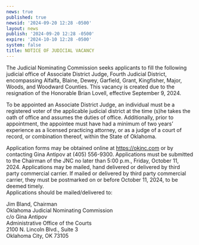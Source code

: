 ```yaml
---
news: true
published: true
newsid: '2024-09-20 12:28 -0500'
layout: news
publish: '2024-09-20 12:28 -0500'
expire: '2024-10-10 12:28 -0500'
system: false
title: NOTICE OF JUDICIAL VACANCY
---
```

The Judicial Nominating Commission seeks applicants to fill the following judicial office of Associate District Judge, Fourth Judicial District, encompassing Alfalfa, Blaine, Dewey, Garfield, Grant, Kingfisher, Major, Woods, and Woodward Counties. This vacancy is created due to the resignation of the Honorable Brian Lovell, effective September 9, 2024.

To be appointed an Associate District Judge, an individual must be a registered voter of the applicable judicial district at the time (s)he takes the oath of office and assumes the duties of office. Additionally, prior to appointment, the appointee must have had a minimum of two years’ experience as a licensed practicing attorney, or as a judge of a court of record, or combination thereof, within the State of Oklahoma.

Application forms may be obtained online at https://okjnc.com or by contacting Gina Antipov at (405) 556-9300. Applications must be submitted to the Chairman of the JNC no later than 5:00 p.m., Friday, October 11, 2024. Applications may be mailed, hand delivered or delivered by third party commercial carrier. If mailed or delivered by third party commercial carrier, they must be postmarked on or before October 11, 2024, to be deemed timely.  
Applications should be mailed/delivered to:

Jim Bland, Chairman  
Oklahoma Judicial Nominating Commission  
c/o Gina Antipov  
Administrative Office of the Courts  
2100 N. Lincoln Blvd., Suite 3  
Oklahoma City, OK 73105  
